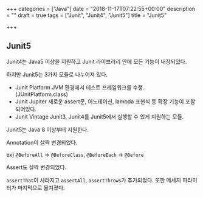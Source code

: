 +++
categories = ["Java"]
date = "2018-11-17T07:22:55+00:00"
description = ""
draft = true
tags = ["Junit", "Junit4", "Junit5"]
title = "Junit5"

+++
## Junit5

Junit4는 Java5 이상을 지원하고 Junit 라이브러리 안에 모든 기능이 내장되있다.

하지만 Junit5는 3가지 모듈로 나누어져 있다.

* Junit Platform JVM 환경에서 테스트 프레임워크를 수행. (JUnitPlatform.class)
* Junit Jupiter 새로운 assert문, 어노테이션, lambda 표현식 등 확장 기능이 포함되어있다.
* Junit Vintage Junit3, Junit4를 Junit5에서 실행할 수 있게 지원하는 모듈.

Junit5는 Java 8 이상부터 지원한다.

Annotation이 살짝 변경되었다.

ex) `@BeforeAll` -> `@BeforeClass`, `@BeforeEach` -> `@Before`

Assert도 살짝 변경되었다.

`assertThat`이 사라지고 `assertAll`, `assertThrows`가 추가되었다. 또한 메세지 파라미터가 마지막으로 옮겨졌다.
